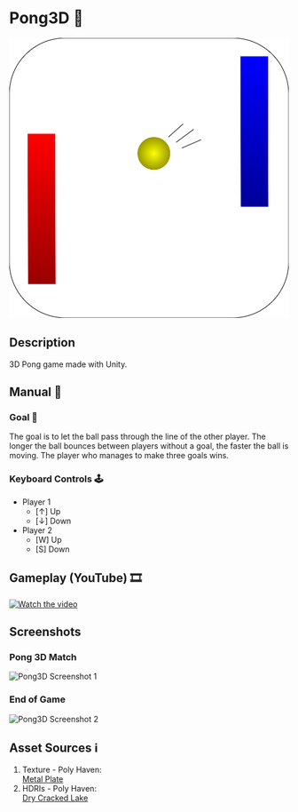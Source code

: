 # Pong3D 🏓
![Pong3D Screenshot 1](Pictures/Icon/pong3dicon.svg)
## Description

3D Pong game made with Unity.

## Manual 📖

### Goal 🎾

The goal is to let the ball pass through the line of the other player. The longer the ball bounces between players without a goal, the faster the ball is moving. The player who manages to make three goals wins.

### Keyboard Controls 🕹

- Player 1
  - [↑] Up
  - [↓] Down
- Player 2
  - [W] Up
  - [S] Down

## Gameplay (YouTube) 🎞

[![Watch the video](https://img.youtube.com/vi/WXd2yU25ZkE/default.jpg)](https://youtu.be/WXd2yU25ZkE)

## Screenshots

### Pong 3D Match

![Pong3D Screenshot 1](Pictures/Screenshot/screenshot_pong3D_0.png)

### End of Game

![Pong3D Screenshot 2](Pictures/Screenshot/screenshot_pong3D_1.png)

## Asset Sources ℹ️

1. Texture - Poly Haven:\
[Metal Plate](https://polyhaven.com/a/metal_plate)
1. HDRIs - Poly Haven:\
[Dry Cracked Lake](https://polyhaven.com/a/dry_cracked_lake)
